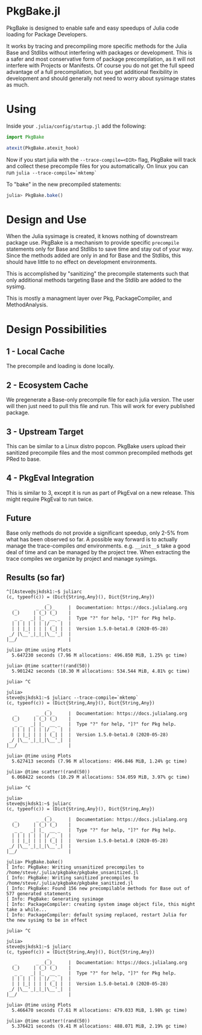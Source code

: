 # PkgBake.jl

PkgBake is designed to enable safe and easy speedups of Julia code loading for Package Developers.

It works by tracing and precompiling more specific methods for the Julia Base and Stdlibs
without interfering with packages or development. This is a safer and most conservative form of
package precompilation, as it will not interfere with Projects or Manifests. Of course
you do not get the full speed advantage of a full precompilation, but you get additional
flexibility in development and should generally not need to worry about sysimage states as much.

# Using

Inside your `.julia/config/startup.jl` add the following:

```julia
import PkgBake

atexit(PkgBake.atexit_hook)
```

Now if you start julia with the `--trace-compile=<DIR>` flag, PkgBake will track and
collect these precompile files for you automatically.
On linux you can run ```julia --trace-compile=`mktemp` ```

To "bake" in the new precompiled statements:

```julia
julia> PkgBake.bake()
```

# Design and Use

When the Julia sysimage is created, it knows nothing of downstream
package use. PkgBake is a mechanism to provide specific `precompile` statements only for Base
and Stdlibs to save time and stay out of your way. Since the methods added are only in and for Base and
the Stdlibs, this should have little to no effect on development environments.

This is accomplished by "sanitizing" the precompile statements such that only additional
methods targeting Base and the Stdlib are added to the sysimg.

This is mostly a managment layer over Pkg, PackageCompiler, and MethodAnalysis.

# Design Possibilities

## 1 - Local Cache
The precompile and loading is done locally.

## 2 - Ecosystem Cache
We pregenerate a Base-only precompile file for each julia version. The user will then just need to
pull this file and run. This will work for every published package.

## 3 - Upstream Target

This can be similar to a Linux distro popcon. PkgBake users upload their sanitized precompile files
and the most common precompiled methods get PRed to base.

## 4 - PkgEval Integration

This is similar to 3, except it is run as part of PkgEval on a new release. This might
require PkgEval to run twice.

## Future

Base only methods do not provide a significant speedup, only 2-5% from what has been observed
so far. A possible way forward is to actually manage the trace-compiles _and_ environments.
e.g. `__init__`s take a good deal of time and can be managed by the project tree.
When extracting the trace compiles we organize by project and manage sysimgs.

## Results (so far)
```
^[[Asteve@sjkdsk1:~$ juliarc
(c, typeof(c)) = (Dict{String,Any}(), Dict{String,Any})
               _
   _       _ _(_)_     |  Documentation: https://docs.julialang.org
  (_)     | (_) (_)    |
   _ _   _| |_  __ _   |  Type "?" for help, "]?" for Pkg help.
  | | | | | | |/ _` |  |
  | | |_| | | | (_| |  |  Version 1.5.0-beta1.0 (2020-05-28)
 _/ |\__'_|_|_|\__'_|  |
|__/                   |

julia> @time using Plots
  5.647230 seconds (7.96 M allocations: 496.850 MiB, 1.25% gc time)

julia> @time scatter!(rand(50))
  5.901242 seconds (10.30 M allocations: 534.544 MiB, 4.81% gc time)

julia> ^C

julia>
steve@sjkdsk1:~$ juliarc --trace-compile=`mktemp`
(c, typeof(c)) = (Dict{String,Any}(), Dict{String,Any})
               _
   _       _ _(_)_     |  Documentation: https://docs.julialang.org
  (_)     | (_) (_)    |
   _ _   _| |_  __ _   |  Type "?" for help, "]?" for Pkg help.
  | | | | | | |/ _` |  |
  | | |_| | | | (_| |  |  Version 1.5.0-beta1.0 (2020-05-28)
 _/ |\__'_|_|_|\__'_|  |
|__/                   |

julia> @time using Plots
  5.627413 seconds (7.96 M allocations: 496.846 MiB, 1.24% gc time)

julia> @time scatter!(rand(50))
  6.068422 seconds (10.29 M allocations: 534.059 MiB, 3.97% gc time)

julia> ^C

julia>
steve@sjkdsk1:~$ juliarc
(c, typeof(c)) = (Dict{String,Any}(), Dict{String,Any})
               _
   _       _ _(_)_     |  Documentation: https://docs.julialang.org
  (_)     | (_) (_)    |
   _ _   _| |_  __ _   |  Type "?" for help, "]?" for Pkg help.
  | | | | | | |/ _` |  |
  | | |_| | | | (_| |  |  Version 1.5.0-beta1.0 (2020-05-28)
 _/ |\__'_|_|_|\__'_|  |
|__/                   |

julia> PkgBake.bake()
[ Info: PkgBake: Writing unsanitized precompiles to /home/steve/.julia/pkgbake/pkgbake_unsanitized.jl
[ Info: PkgBake: Writing sanitized precompiles to /home/steve/.julia/pkgbake/pkgbake_sanitized.jl
[ Info: PkgBake: Found 156 new precompilable methods for Base out of 577 generated statements
[ Info: PkgBake: Generating sysimage
[ Info: PackageCompiler: creating system image object file, this might take a while...
[ Info: PackageCompiler: default sysimg replaced, restart Julia for the new sysimg to be in effect

julia> ^C

julia>
steve@sjkdsk1:~$ juliarc
(c, typeof(c)) = (Dict{String,Any}(), Dict{String,Any})
               _
   _       _ _(_)_     |  Documentation: https://docs.julialang.org
  (_)     | (_) (_)    |
   _ _   _| |_  __ _   |  Type "?" for help, "]?" for Pkg help.
  | | | | | | |/ _` |  |
  | | |_| | | | (_| |  |  Version 1.5.0-beta1.0 (2020-05-28)
 _/ |\__'_|_|_|\__'_|  |
|__/                   |

julia> @time using Plots
  5.466470 seconds (7.61 M allocations: 479.033 MiB, 1.98% gc time)

julia> @time scatter!(rand(50))
  5.376421 seconds (9.41 M allocations: 488.071 MiB, 2.19% gc time)
```
